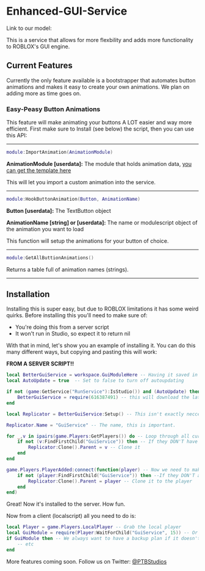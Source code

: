 # Enhanced-GUI-Service

Link to our model: 

This is a service that allows for more flexbility and adds more functionality to ROBLOX's GUI engine. 

## Current Features
Currently the only feature available is a bootstrapper that automates button animations and makes it easy to create your own animations. We plan on adding more as time goes on. 

### Easy-Peasy Button Animations
This feature will make animating your buttons A LOT easier and way more efficient. First make sure to Install (see below) the script, then you can use this API:

-------------------------
```lua
module:ImportAnimation(AnimationModule)
```
**AnimationModule [userdata]:** The module that holds animation data, [you can get the template here](https://github.com/PTBStudios/Enhanced-GUI-Service/blob/master/ButtonAnimations/Template.lua)

This will let you import a custom animation into the service.

-------------------------

```lua
module:HookButtonAnimation(Button, AnimationName)
```
**Button [userdata]:** The TextButton object

**AnimationName [string] or [userdata]:** The name or modulescript object of the animation you want to load

This function will setup the animations for your button of choice.

-------------------------

```lua
module:GetAllButtionAnimations()
```
Returns a table full of animation names (strings).

-------------------------



## Installation 
Installing this is super easy, but due to ROBLOX limitations it has some weird quirks. Before installing this you'll need to make sure of:
- You're doing this from a server script
- It won't run in Studio, so expect it to return nil 

With that in mind, let's show you an example of installing it. You can do this many different ways, but copying and pasting this will work: 

**FROM A SERVER SCRIPT!!**
```lua
local BetterGuiService = workspace.GuiModuleHere -- Having it saved in the server will prevent everything  from breaking if ROBLOX's insertservice acts up (which is a lot). All versions are reversable with previous plugins
local AutoUpdate = true  -- Set to false to turn off autoupdating

if not (game:GetService("RunService"):IsStudio()) and (AutoUpdate) then 
	BetterGuiService = require(616387491) -- this will download the latest version
end

local Replicator = BetterGuiService:Setup() -- This isn't exactly neccesary (running any function will have it load up now), but it returns a cloned version of it so we can replicate it. Whatever is your cup of tea, I suppose. 

Replicator.Name = "GuiService" -- The name, this is important. 

for _,v in ipairs(game.Players:GetPlayers()) do -- Loop through all current players
	if not (v:FindFirstChild("GuiService")) then -- If they DON'T have it
		Replicator:Clone().Parent = v -- Clone it
	end
end

game.Players.PlayerAdded:connect(function(player) -- Now we need to make sure that new players get it too
	if not (player:FindFirstChild("GuiService")) then --If they DON'T ahve it 
		Replicator:Clone().Parent = player -- Clone it to the player 
	end
end)
```

Great! Now it's installed to the server. How fun.  

Now from a client (localscript) all you need to do is:

```lua
local Player = game.Players.LocalPlayer -- Grab the local player
local GuiModule = require(Player:WaitForChild("GuiService", 15)) -- Or if you changed the name, use that instead
if GuiModule then -- We always want to have a backup plan if it doesn't load.
	-- etc
end
```



More features coming soon. Follow us on Twitter: [@PTBStudios](https://twitter.com/PTBStudios)
